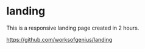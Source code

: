 # landing

This is a responsive landing page created in 2 hours.

https://github.com/worksofgenius/landing
